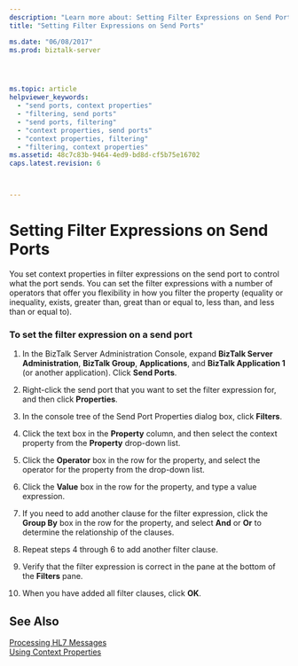 ```yaml
---
description: "Learn more about: Setting Filter Expressions on Send Ports"
title: "Setting Filter Expressions on Send Ports"

ms.date: "06/08/2017"
ms.prod: biztalk-server




ms.topic: article
helpviewer_keywords: 
  - "send ports, context properties"
  - "filtering, send ports"
  - "send ports, filtering"
  - "context properties, send ports"
  - "context properties, filtering"
  - "filtering, context properties"
ms.assetid: 48c7c83b-9464-4ed9-bd8d-cf5b75e16702
caps.latest.revision: 6



---
```

# Setting Filter Expressions on Send Ports
You set context properties in filter expressions on the send port to control what the port sends. You can set the filter expressions with a number of operators that offer you flexibility in how you filter the property (equality or inequality, exists, greater than, great than or equal to, less than, and less than or equal to).  
  
### To set the filter expression on a send port  
  
1.  In the BizTalk Server Administration Console, expand **BizTalk Server Administration**, **BizTalk Group**, **Applications**, and **BizTalk Application 1** (or another application). Click **Send Ports**.  
  
2.  Right-click the send port that you want to set the filter expression for, and then click **Properties**.  
  
3.  In the console tree of the Send Port Properties dialog box, click **Filters**.  
  
4.  Click the text box in the **Property** column, and then select the context property from the **Property** drop-down list.  
  
5.  Click the **Operator** box in the row for the property, and select the operator for the property from the drop-down list.  
  
6.  Click the **Value** box in the row for the property, and type a value expression.  
  
7.  If you need to add another  clause for the filter expression, click the **Group By** box in the row for the property, and select **And** or **Or** to determine the relationship of the clauses.  
  
8.  Repeat steps 4 through 6 to add another filter clause.  
  
9. Verify that the filter expression is correct in the pane at the bottom of the **Filters** pane.  
  
10. When you have added all filter clauses, click **OK**.  
  
## See Also  
 [Processing HL7 Messages](../../adapters-and-accelerators/accelerator-hl7/processing-hl7-messages.md)   
 [Using Context Properties](../../adapters-and-accelerators/accelerator-hl7/using-context-properties.md)
